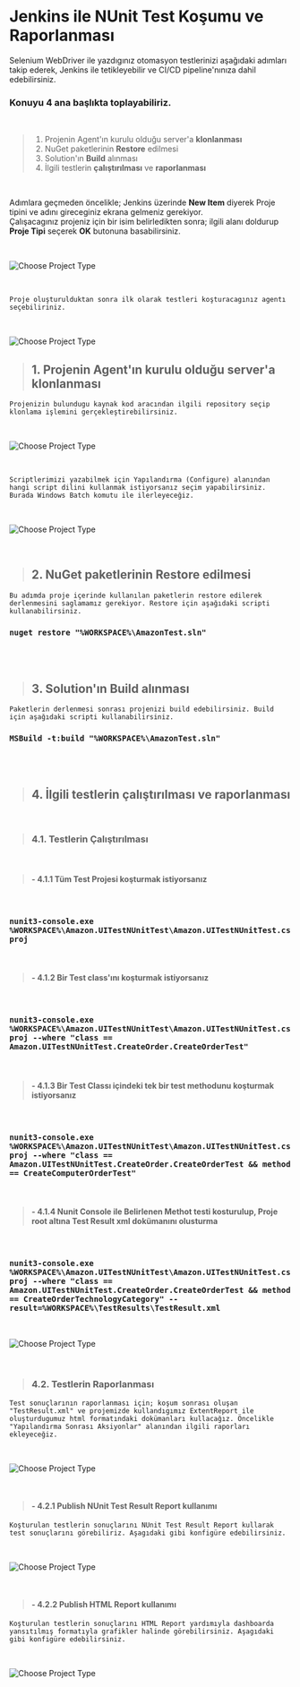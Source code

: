 # Jenkins ile NUnit Test Koşumu ve Raporlanması 

 Selenium WebDriver ile yazdıgınız otomasyon testlerinizi aşağıdaki adımları takip ederek, Jenkins ile tetikleyebilir ve CI/CD pipeline'nınıza dahil edebilirsiniz.<br>

### Konuyu 4 ana başlıkta toplayabiliriz.
<br>

 >1. Projenin Agent'ın kurulu olduğu server'a **klonlanması**
 >2. NuGet paketlerinin **Restore** edilmesi
 >3. Solution'ın **Build** alınması
 >4. İlgili testlerin **çalıştırılması** ve **raporlanması**

<br>

Adımlara geçmeden öncelikle; Jenkins üzerinde **New Item** diyerek Proje tipini ve adını gireceginiz ekrana gelmeniz gerekiyor.<br> Çalışacagınız projeniz için bir isim belirledikten sonra; ilgili alanı doldurup **Proje Tipi** seçerek **OK** butonuna basabilirsiniz.

<br>

![Choose Project Type](images/1.CreateFreestyleProject.png) 

<br> 

    Proje oluşturulduktan sonra ilk olarak testleri koşturacagınız agentı seçebiliriniz.

<br>

![Choose Project Type](images/2.ChooseRunAgent.png) 

> ## 1. Projenin Agent'ın kurulu olduğu server'a klonlanması
    Projenizin bulundugu kaynak kod aracından ilgili repository seçip klonlama işlemini gerçekleştirebilirsiniz.
<br>

![Choose Project Type](images/3.ConnectedtSourceCode.png)  

<br> 

    Scriptlerimizi yazabilmek için Yapılandırma (Configure) alanından hangi script dilini kullanmak istiyorsanız seçim yapabilirsiniz. Burada Windows Batch komutu ile ilerleyeceğiz.

<br>

![Choose Project Type](images/4.ConfigureWindowsBatchScript.png)  

<br>

> ## 2. NuGet paketlerinin **Restore** edilmesi
    Bu adımda proje içerinde kullanılan paketlerin restore edilerek derlenmesini saglamamız gerekiyor. Restore için aşağıdaki scripti kullanabilirsiniz.

### `nuget restore "%WORKSPACE%\AmazonTest.sln"`

<br>

<br>

> ## 3. Solution'ın **Build** alınması
    Paketlerin derlenmesi sonrası projenizi build edebilirsiniz. Build için aşağıdaki scripti kullanabilirsiniz.

### `MSBuild -t:build "%WORKSPACE%\AmazonTest.sln"`

<br>

<br>

> ## 4. İlgili testlerin **çalıştırılması** ve **raporlanması** 
<br>

>### 4.1. Testlerin Çalıştırılması
<br>

>#### -  4.1.1 Tüm Test Projesi koşturmak istiyorsanız
<br>

### `nunit3-console.exe %WORKSPACE%\Amazon.UITestNUnitTest\Amazon.UITestNUnitTest.csproj`

<br>

>#### - 4.1.2 Bir Test class'ını koşturmak istiyorsanız 
<br>

### `nunit3-console.exe %WORKSPACE%\Amazon.UITestNUnitTest\Amazon.UITestNUnitTest.csproj --where "class == Amazon.UITestNUnitTest.CreateOrder.CreateOrderTest"`

<br>

>#### - 4.1.3 Bir Test Classı içindeki tek bir test methodunu koşturmak istiyorsanız
<br>

### `nunit3-console.exe %WORKSPACE%\Amazon.UITestNUnitTest\Amazon.UITestNUnitTest.csproj --where "class == Amazon.UITestNUnitTest.CreateOrder.CreateOrderTest && method == CreateComputerOrderTest"`

<br>

> #### - 4.1.4 Nunit Console ile Belirlenen Methot testi kosturulup, Proje root altına Test Result xml dokümanını olusturma
<br>

### `nunit3-console.exe %WORKSPACE%\Amazon.UITestNUnitTest\Amazon.UITestNUnitTest.csproj --where "class == Amazon.UITestNUnitTest.CreateOrder.CreateOrderTest && method == CreateOrderTechnologyCategory" --result=%WORKSPACE%\TestResults\TestResult.xml`

<br>

![Choose Project Type](images/5.AddWindowsBatchScript.png)  

<br>

>### 4.2. Testlerin Raporlanması
    Test sonuçlarının raporlanması için; koşum sonrası oluşan "TestResult.xml" ve projemizde kullandıgımız ExtentReport ile oluşturdugumuz html formatındaki dokümanları kullacağız. Öncelikle "Yapılandırma Sonrası Aksiyonlar" alanından ilgili raporları ekleyeceğiz.

<br>

![Choose Project Type](images/6.AddPublishNUnitTestResultReportsPublishHTMLReports.png)  

<br>

> #### - 4.2.1 Publish NUnit Test Result Report kullanımı
    Koşturulan testlerin sonuçlarını NUnit Test Result Report kullarak test sonuçlarını görebiliriz. Aşagıdaki gibi konfigüre edebilirsiniz.

<br>

![Choose Project Type](images/7.PublishNUnitTestResultReports.png)  

<br>

> #### - 4.2.2 Publish HTML Report kullanımı
    Koşturulan testlerin sonuçlarını HTML Report yardımıyla dashboarda yansıtılmış formatıyla grafikler halinde görebilirsiniz. Aşagıdaki gibi konfigüre edebilirsiniz.

<br>

![Choose Project Type](images/8.PublishHTMLReports.png)  

<br>
